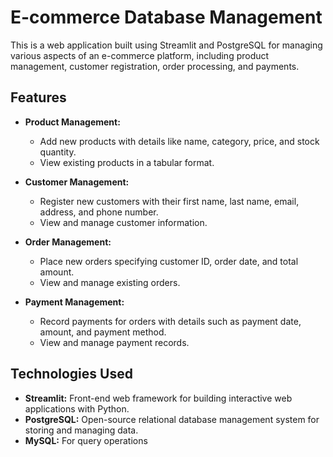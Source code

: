 # E-commerce Database Management 

This is a web application built using Streamlit and PostgreSQL for managing various aspects of an e-commerce platform, including product management, customer registration, order processing, and payments.

## Features

- **Product Management:**
  - Add new products with details like name, category, price, and stock quantity.
  - View existing products in a tabular format.

- **Customer Management:**
  - Register new customers with their first name, last name, email, address, and phone number.
  - View and manage customer information.

- **Order Management:**
  - Place new orders specifying customer ID, order date, and total amount.
  - View and manage existing orders.

- **Payment Management:**
  - Record payments for orders with details such as payment date, amount, and payment method.
  - View and manage payment records.

## Technologies Used

- **Streamlit:** Front-end web framework for building interactive web applications with Python.
- **PostgreSQL:** Open-source relational database management system for storing and managing data.
- **MySQL:** For query operations
